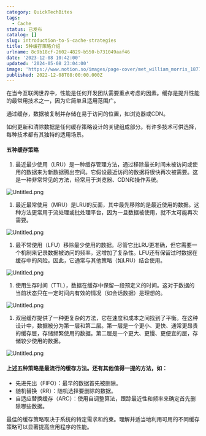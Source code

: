 ```yaml
---
category: QuickTechBites
tags:
  - Cache
status: 已发布
catalog: []
slug: introduction-to-5-cache-strategies
title: 5种缓存策略介绍
urlname: 8c9b18cf-2602-4829-b550-b731049aaf46
date: '2023-12-08 10:42:00'
updated: '2024-05-08 23:04:00'
image: 'https://www.notion.so/images/page-cover/met_william_morris_1877_willow.jpg'
published: 2022-12-08T08:00:00.000Z
---
```


在当今互联网世界中，性能是任何开发团队需要重点考虑的因素。缓存是提升性能的最常用技术之一，因为它简单且适用范围广。


通过缓存，数据被复制并存储在易于访问的位置，如浏览器或CDN。


如何更新和清除数据是任何缓存策略设计的关键组成部分。有许多技术可供选择，每种技术都有其独特的适用场景。


#### 五种缓存策略

1. 最近最少使用（LRU）是一种缓存管理方法，通过移除最长时间未被访问或使用的数据来为新数据腾出空间。它假设最近访问的数据将很快再次被需要。这是一种非常常见的方法，经常用于浏览器、CDN和操作系统。

![Untitled.png](https://prod-files-secure.s3.us-west-2.amazonaws.com/5d24fe63-e567-4804-86f9-9fdc62e13082/74494354-3dc7-4fc2-be3e-7e15913b3f24/Untitled.png?X-Amz-Algorithm=AWS4-HMAC-SHA256&X-Amz-Content-Sha256=UNSIGNED-PAYLOAD&X-Amz-Credential=ASIAZI2LB466SD6ABWZR%2F20250317%2Fus-west-2%2Fs3%2Faws4_request&X-Amz-Date=20250317T213358Z&X-Amz-Expires=3600&X-Amz-Security-Token=IQoJb3JpZ2luX2VjEPX%2F%2F%2F%2F%2F%2F%2F%2F%2F%2FwEaCXVzLXdlc3QtMiJHMEUCIQDqasGanjyYGMsEwBY5zTlmfAECgK9FsbggiWWqceU3QAIgMXCniQdxp3JNbcx1WKGjhk%2BFWismvOb8sZR7%2BSE0WNUq%2FwMIThAAGgw2Mzc0MjMxODM4MDUiDNPAdtzTT2ZfVlFWuyrcA8hNht9xG879FVd6CfoCzdTeXRzwWswo%2FxaB0Y4v44BtV0Sy6%2BWKE3QzFNVivdtQ0uCm54qM%2FbqbPC3d2vrWHh9g%2BVnuPLSoisSwGTqW6C3voFhPbRNtJIeOMg5W58SvQp08Lb94sGPaZj7blAKNSZ3rxuymd0PDMLH9ptKoAb6kI8289dJZOvfaSHr5MFz7JIF2ixOFvOfS49z8EFdsjUovYFT8bBj2dcV2eMyR0qY5RjgHjQzdaGIz4mlhgBHRnf5yxh5cW5tgB0oGmzO7PXOCBx%2BEXBx4HW5d2cTVK1pzF2aGN1vZh5KTBSUUUOBHjZ5oCGRqBOmMIaANksOWvTFfhTuQX7Ktm2tJIRQotNOXEICDNNUfYXBUu0M7P0IKMTCTMzAROPndNb7M5EqIOKTe6hrCR25i8DicKW%2FemCNy33Bj03Jl65MWhC6S9AwGrC8oZgDXnIf%2Bwp7jVjnkldRdpWzvQgHAQAbVce0dyaa2uTEZ2mAhMIpo%2FIb1BeQaa%2FTODiHiapH5HmFAaeajkvHa9%2BEANkYUw5DDpIRJz8%2F%2BAnD%2FMPJfeERNu0rHBX883ccZv4BXgYfQi%2B%2FYzgsWJwv8V2Vp4Bj%2BIkVPfDosL88mQmRxWg2WBTqLbjUvMICh4r4GOqUBXohXG2x7nW2XpcNCv58wSAYY%2B1LXQZjWVH5BXuOAau92WOoovgCgL%2FAlNL27uoXRORrtuTg4n4lMKu%2BYVUWtuNlxbBoH%2BBVqFsyfvK3BPYcZJsdpgEr7CG2t3tBEoIUHzZROoONkTR0zTOmvCm8W6iUbiTzr03xrC6DZGC%2BysGlo%2BDFpYTZgrSoLqymY8MGBC7qPocHJk%2FaoWDn9JEu%2FWoymOfuh&X-Amz-Signature=9b80815f936c452d906c2dadfe684954e67b047b3982ef512217340d2d6f6f39&X-Amz-SignedHeaders=host&x-id=GetObject)

1. 最近最常使用（MRU）是LRU的反面，其中最先移除的是最近使用的数据。这种方法更常用于流处理或批处理平台，因为一旦数据被使用，就不太可能再次需要。

![Untitled.png](https://prod-files-secure.s3.us-west-2.amazonaws.com/5d24fe63-e567-4804-86f9-9fdc62e13082/9394e615-e149-4cd8-9a1b-e3c39cda8184/Untitled.png?X-Amz-Algorithm=AWS4-HMAC-SHA256&X-Amz-Content-Sha256=UNSIGNED-PAYLOAD&X-Amz-Credential=ASIAZI2LB466SD6ABWZR%2F20250317%2Fus-west-2%2Fs3%2Faws4_request&X-Amz-Date=20250317T213358Z&X-Amz-Expires=3600&X-Amz-Security-Token=IQoJb3JpZ2luX2VjEPX%2F%2F%2F%2F%2F%2F%2F%2F%2F%2FwEaCXVzLXdlc3QtMiJHMEUCIQDqasGanjyYGMsEwBY5zTlmfAECgK9FsbggiWWqceU3QAIgMXCniQdxp3JNbcx1WKGjhk%2BFWismvOb8sZR7%2BSE0WNUq%2FwMIThAAGgw2Mzc0MjMxODM4MDUiDNPAdtzTT2ZfVlFWuyrcA8hNht9xG879FVd6CfoCzdTeXRzwWswo%2FxaB0Y4v44BtV0Sy6%2BWKE3QzFNVivdtQ0uCm54qM%2FbqbPC3d2vrWHh9g%2BVnuPLSoisSwGTqW6C3voFhPbRNtJIeOMg5W58SvQp08Lb94sGPaZj7blAKNSZ3rxuymd0PDMLH9ptKoAb6kI8289dJZOvfaSHr5MFz7JIF2ixOFvOfS49z8EFdsjUovYFT8bBj2dcV2eMyR0qY5RjgHjQzdaGIz4mlhgBHRnf5yxh5cW5tgB0oGmzO7PXOCBx%2BEXBx4HW5d2cTVK1pzF2aGN1vZh5KTBSUUUOBHjZ5oCGRqBOmMIaANksOWvTFfhTuQX7Ktm2tJIRQotNOXEICDNNUfYXBUu0M7P0IKMTCTMzAROPndNb7M5EqIOKTe6hrCR25i8DicKW%2FemCNy33Bj03Jl65MWhC6S9AwGrC8oZgDXnIf%2Bwp7jVjnkldRdpWzvQgHAQAbVce0dyaa2uTEZ2mAhMIpo%2FIb1BeQaa%2FTODiHiapH5HmFAaeajkvHa9%2BEANkYUw5DDpIRJz8%2F%2BAnD%2FMPJfeERNu0rHBX883ccZv4BXgYfQi%2B%2FYzgsWJwv8V2Vp4Bj%2BIkVPfDosL88mQmRxWg2WBTqLbjUvMICh4r4GOqUBXohXG2x7nW2XpcNCv58wSAYY%2B1LXQZjWVH5BXuOAau92WOoovgCgL%2FAlNL27uoXRORrtuTg4n4lMKu%2BYVUWtuNlxbBoH%2BBVqFsyfvK3BPYcZJsdpgEr7CG2t3tBEoIUHzZROoONkTR0zTOmvCm8W6iUbiTzr03xrC6DZGC%2BysGlo%2BDFpYTZgrSoLqymY8MGBC7qPocHJk%2FaoWDn9JEu%2FWoymOfuh&X-Amz-Signature=681f85b76406d07c0c04fb6816fb60aa955e19788f9c483ecddd171d9f82aded&X-Amz-SignedHeaders=host&x-id=GetObject)

1. 最不常使用（LFU）移除最少使用的数据。尽管它比LRU更准确，但它需要一个机制来记录数据被访问的频率，这增加了复杂性。LFU还有保留过时数据在缓存中的风险。因此，它通常与其他策略（如LRU）结合使用。

![Untitled.png](https://prod-files-secure.s3.us-west-2.amazonaws.com/5d24fe63-e567-4804-86f9-9fdc62e13082/ff489bb8-941e-4617-b208-e17020ed7ada/Untitled.png?X-Amz-Algorithm=AWS4-HMAC-SHA256&X-Amz-Content-Sha256=UNSIGNED-PAYLOAD&X-Amz-Credential=ASIAZI2LB466SD6ABWZR%2F20250317%2Fus-west-2%2Fs3%2Faws4_request&X-Amz-Date=20250317T213358Z&X-Amz-Expires=3600&X-Amz-Security-Token=IQoJb3JpZ2luX2VjEPX%2F%2F%2F%2F%2F%2F%2F%2F%2F%2FwEaCXVzLXdlc3QtMiJHMEUCIQDqasGanjyYGMsEwBY5zTlmfAECgK9FsbggiWWqceU3QAIgMXCniQdxp3JNbcx1WKGjhk%2BFWismvOb8sZR7%2BSE0WNUq%2FwMIThAAGgw2Mzc0MjMxODM4MDUiDNPAdtzTT2ZfVlFWuyrcA8hNht9xG879FVd6CfoCzdTeXRzwWswo%2FxaB0Y4v44BtV0Sy6%2BWKE3QzFNVivdtQ0uCm54qM%2FbqbPC3d2vrWHh9g%2BVnuPLSoisSwGTqW6C3voFhPbRNtJIeOMg5W58SvQp08Lb94sGPaZj7blAKNSZ3rxuymd0PDMLH9ptKoAb6kI8289dJZOvfaSHr5MFz7JIF2ixOFvOfS49z8EFdsjUovYFT8bBj2dcV2eMyR0qY5RjgHjQzdaGIz4mlhgBHRnf5yxh5cW5tgB0oGmzO7PXOCBx%2BEXBx4HW5d2cTVK1pzF2aGN1vZh5KTBSUUUOBHjZ5oCGRqBOmMIaANksOWvTFfhTuQX7Ktm2tJIRQotNOXEICDNNUfYXBUu0M7P0IKMTCTMzAROPndNb7M5EqIOKTe6hrCR25i8DicKW%2FemCNy33Bj03Jl65MWhC6S9AwGrC8oZgDXnIf%2Bwp7jVjnkldRdpWzvQgHAQAbVce0dyaa2uTEZ2mAhMIpo%2FIb1BeQaa%2FTODiHiapH5HmFAaeajkvHa9%2BEANkYUw5DDpIRJz8%2F%2BAnD%2FMPJfeERNu0rHBX883ccZv4BXgYfQi%2B%2FYzgsWJwv8V2Vp4Bj%2BIkVPfDosL88mQmRxWg2WBTqLbjUvMICh4r4GOqUBXohXG2x7nW2XpcNCv58wSAYY%2B1LXQZjWVH5BXuOAau92WOoovgCgL%2FAlNL27uoXRORrtuTg4n4lMKu%2BYVUWtuNlxbBoH%2BBVqFsyfvK3BPYcZJsdpgEr7CG2t3tBEoIUHzZROoONkTR0zTOmvCm8W6iUbiTzr03xrC6DZGC%2BysGlo%2BDFpYTZgrSoLqymY8MGBC7qPocHJk%2FaoWDn9JEu%2FWoymOfuh&X-Amz-Signature=7d253afc5b7a04a51b38c709c54d069cd3f994959da05d36822a8afe53e69cfc&X-Amz-SignedHeaders=host&x-id=GetObject)

1. 使用生存时间（TTL），数据在缓存中保留一段预定义的时间。这对于数据的当前状态只在一定时间内有效的情况（如会话数据）是理想的。

![Untitled.png](https://prod-files-secure.s3.us-west-2.amazonaws.com/5d24fe63-e567-4804-86f9-9fdc62e13082/480ed8d3-f3c7-4a40-a9c6-4ca2e915c139/Untitled.png?X-Amz-Algorithm=AWS4-HMAC-SHA256&X-Amz-Content-Sha256=UNSIGNED-PAYLOAD&X-Amz-Credential=ASIAZI2LB466SD6ABWZR%2F20250317%2Fus-west-2%2Fs3%2Faws4_request&X-Amz-Date=20250317T213358Z&X-Amz-Expires=3600&X-Amz-Security-Token=IQoJb3JpZ2luX2VjEPX%2F%2F%2F%2F%2F%2F%2F%2F%2F%2FwEaCXVzLXdlc3QtMiJHMEUCIQDqasGanjyYGMsEwBY5zTlmfAECgK9FsbggiWWqceU3QAIgMXCniQdxp3JNbcx1WKGjhk%2BFWismvOb8sZR7%2BSE0WNUq%2FwMIThAAGgw2Mzc0MjMxODM4MDUiDNPAdtzTT2ZfVlFWuyrcA8hNht9xG879FVd6CfoCzdTeXRzwWswo%2FxaB0Y4v44BtV0Sy6%2BWKE3QzFNVivdtQ0uCm54qM%2FbqbPC3d2vrWHh9g%2BVnuPLSoisSwGTqW6C3voFhPbRNtJIeOMg5W58SvQp08Lb94sGPaZj7blAKNSZ3rxuymd0PDMLH9ptKoAb6kI8289dJZOvfaSHr5MFz7JIF2ixOFvOfS49z8EFdsjUovYFT8bBj2dcV2eMyR0qY5RjgHjQzdaGIz4mlhgBHRnf5yxh5cW5tgB0oGmzO7PXOCBx%2BEXBx4HW5d2cTVK1pzF2aGN1vZh5KTBSUUUOBHjZ5oCGRqBOmMIaANksOWvTFfhTuQX7Ktm2tJIRQotNOXEICDNNUfYXBUu0M7P0IKMTCTMzAROPndNb7M5EqIOKTe6hrCR25i8DicKW%2FemCNy33Bj03Jl65MWhC6S9AwGrC8oZgDXnIf%2Bwp7jVjnkldRdpWzvQgHAQAbVce0dyaa2uTEZ2mAhMIpo%2FIb1BeQaa%2FTODiHiapH5HmFAaeajkvHa9%2BEANkYUw5DDpIRJz8%2F%2BAnD%2FMPJfeERNu0rHBX883ccZv4BXgYfQi%2B%2FYzgsWJwv8V2Vp4Bj%2BIkVPfDosL88mQmRxWg2WBTqLbjUvMICh4r4GOqUBXohXG2x7nW2XpcNCv58wSAYY%2B1LXQZjWVH5BXuOAau92WOoovgCgL%2FAlNL27uoXRORrtuTg4n4lMKu%2BYVUWtuNlxbBoH%2BBVqFsyfvK3BPYcZJsdpgEr7CG2t3tBEoIUHzZROoONkTR0zTOmvCm8W6iUbiTzr03xrC6DZGC%2BysGlo%2BDFpYTZgrSoLqymY8MGBC7qPocHJk%2FaoWDn9JEu%2FWoymOfuh&X-Amz-Signature=bc8ee59a072d91820bc48a6c398d5b0ebe117904be3e317509dd3e047cc64ea3&X-Amz-SignedHeaders=host&x-id=GetObject)

1. 双层缓存提供了一种更复杂的方法，它在速度和成本之间找到了平衡。在这种设计中，数据被分为第一层和第二层。第一层是一个更小、更快、通常更昂贵的缓存层，存储频繁使用的数据。第二层是一个更大、更慢、更便宜的层，存储较少使用的数据。

![Untitled.png](https://prod-files-secure.s3.us-west-2.amazonaws.com/5d24fe63-e567-4804-86f9-9fdc62e13082/35e68090-275d-4707-9e9a-ce86f000e9eb/Untitled.png?X-Amz-Algorithm=AWS4-HMAC-SHA256&X-Amz-Content-Sha256=UNSIGNED-PAYLOAD&X-Amz-Credential=ASIAZI2LB466SD6ABWZR%2F20250317%2Fus-west-2%2Fs3%2Faws4_request&X-Amz-Date=20250317T213358Z&X-Amz-Expires=3600&X-Amz-Security-Token=IQoJb3JpZ2luX2VjEPX%2F%2F%2F%2F%2F%2F%2F%2F%2F%2FwEaCXVzLXdlc3QtMiJHMEUCIQDqasGanjyYGMsEwBY5zTlmfAECgK9FsbggiWWqceU3QAIgMXCniQdxp3JNbcx1WKGjhk%2BFWismvOb8sZR7%2BSE0WNUq%2FwMIThAAGgw2Mzc0MjMxODM4MDUiDNPAdtzTT2ZfVlFWuyrcA8hNht9xG879FVd6CfoCzdTeXRzwWswo%2FxaB0Y4v44BtV0Sy6%2BWKE3QzFNVivdtQ0uCm54qM%2FbqbPC3d2vrWHh9g%2BVnuPLSoisSwGTqW6C3voFhPbRNtJIeOMg5W58SvQp08Lb94sGPaZj7blAKNSZ3rxuymd0PDMLH9ptKoAb6kI8289dJZOvfaSHr5MFz7JIF2ixOFvOfS49z8EFdsjUovYFT8bBj2dcV2eMyR0qY5RjgHjQzdaGIz4mlhgBHRnf5yxh5cW5tgB0oGmzO7PXOCBx%2BEXBx4HW5d2cTVK1pzF2aGN1vZh5KTBSUUUOBHjZ5oCGRqBOmMIaANksOWvTFfhTuQX7Ktm2tJIRQotNOXEICDNNUfYXBUu0M7P0IKMTCTMzAROPndNb7M5EqIOKTe6hrCR25i8DicKW%2FemCNy33Bj03Jl65MWhC6S9AwGrC8oZgDXnIf%2Bwp7jVjnkldRdpWzvQgHAQAbVce0dyaa2uTEZ2mAhMIpo%2FIb1BeQaa%2FTODiHiapH5HmFAaeajkvHa9%2BEANkYUw5DDpIRJz8%2F%2BAnD%2FMPJfeERNu0rHBX883ccZv4BXgYfQi%2B%2FYzgsWJwv8V2Vp4Bj%2BIkVPfDosL88mQmRxWg2WBTqLbjUvMICh4r4GOqUBXohXG2x7nW2XpcNCv58wSAYY%2B1LXQZjWVH5BXuOAau92WOoovgCgL%2FAlNL27uoXRORrtuTg4n4lMKu%2BYVUWtuNlxbBoH%2BBVqFsyfvK3BPYcZJsdpgEr7CG2t3tBEoIUHzZROoONkTR0zTOmvCm8W6iUbiTzr03xrC6DZGC%2BysGlo%2BDFpYTZgrSoLqymY8MGBC7qPocHJk%2FaoWDn9JEu%2FWoymOfuh&X-Amz-Signature=787cd979b1f712d065a67f979ff193d3c274eae70bf5f11810ab0e19afffb635&X-Amz-SignedHeaders=host&x-id=GetObject)


#### 上述五种策略是最流行的缓存方法。还有其他值得一提的方法，如：

- 先进先出（FIFO）：最早的数据首先被删除。
- 随机替换（RR）：随机选择要删除的数据。
- 自适应替换缓存（ARC）：使用自调整算法，跟踪最近性和频率来确定首先删除哪些数据。

最佳的缓存策略取决于系统的特定需求和约束。理解并适当地利用可用的不同缓存策略可以显著提高应用程序的性能。


